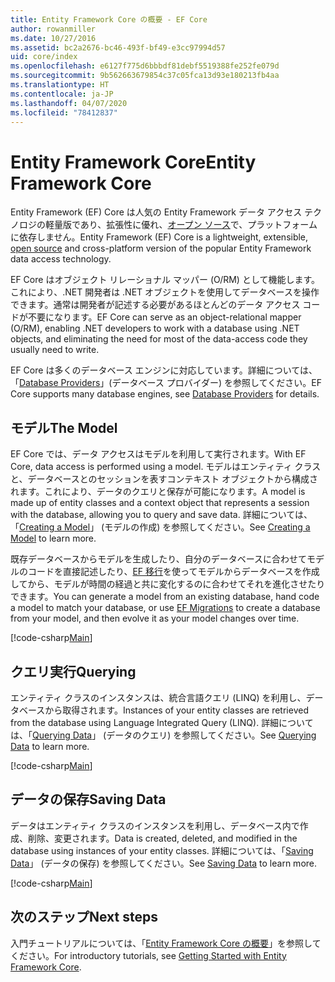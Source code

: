 ```yaml
---
title: Entity Framework Core の概要 - EF Core
author: rowanmiller
ms.date: 10/27/2016
ms.assetid: bc2a2676-bc46-493f-bf49-e3cc97994d57
uid: core/index
ms.openlocfilehash: e6127f775d6bbbdf81debf5519388fe252fe079d
ms.sourcegitcommit: 9b562663679854c37c05fca13d93e180213fb4aa
ms.translationtype: HT
ms.contentlocale: ja-JP
ms.lasthandoff: 04/07/2020
ms.locfileid: "78412837"
---
```

# <a name="entity-framework-core"></a><span data-ttu-id="f7931-102">Entity Framework Core</span><span class="sxs-lookup"><span data-stu-id="f7931-102">Entity Framework Core</span></span>

<span data-ttu-id="f7931-103">Entity Framework (EF) Core は人気の Entity Framework データ アクセス テクノロジの軽量版であり、拡張性に優れ、[オープン ソース](https://github.com/aspnet/EntityFrameworkCore)で、プラットフォームに依存しません。</span><span class="sxs-lookup"><span data-stu-id="f7931-103">Entity Framework (EF) Core is a lightweight, extensible, [open source](https://github.com/aspnet/EntityFrameworkCore) and cross-platform version of the popular Entity Framework data access technology.</span></span>

<span data-ttu-id="f7931-104">EF Core はオブジェクト リレーショナル マッパー (O/RM) として機能します。これにより、.NET 開発者は .NET オブジェクトを使用してデータベースを操作できます。通常は開発者が記述する必要があるほとんどのデータ アクセス コードが不要になります。</span><span class="sxs-lookup"><span data-stu-id="f7931-104">EF Core can serve as an object-relational mapper (O/RM), enabling .NET developers to work with a database using .NET objects, and eliminating the need for most of the data-access code they usually need to write.</span></span>

<span data-ttu-id="f7931-105">EF Core は多くのデータベース エンジンに対応しています。詳細については、「[Database Providers](providers/index.md)」(データベース プロバイダー) を参照してください。</span><span class="sxs-lookup"><span data-stu-id="f7931-105">EF Core supports many database engines, see [Database Providers](providers/index.md) for details.</span></span>

## <a name="the-model"></a><span data-ttu-id="f7931-106">モデル</span><span class="sxs-lookup"><span data-stu-id="f7931-106">The Model</span></span>

<span data-ttu-id="f7931-107">EF Core では、データ アクセスはモデルを利用して実行されます。</span><span class="sxs-lookup"><span data-stu-id="f7931-107">With EF Core, data access is performed using a model.</span></span> <span data-ttu-id="f7931-108">モデルはエンティティ クラスと、データベースとのセッションを表すコンテキスト オブジェクトから構成されます。これにより、データのクエリと保存が可能になります。</span><span class="sxs-lookup"><span data-stu-id="f7931-108">A model is made up of entity classes and a context object that represents a session with the database, allowing you to query and save data.</span></span> <span data-ttu-id="f7931-109">詳細については、「[Creating a Model](modeling/index.md)」 (モデルの作成) を参照してください。</span><span class="sxs-lookup"><span data-stu-id="f7931-109">See [Creating a Model](modeling/index.md) to learn more.</span></span>

<span data-ttu-id="f7931-110">既存データベースからモデルを生成したり、自分のデータベースに合わせてモデルのコードを直接記述したり、[EF 移行](managing-schemas/migrations/index.md)を使ってモデルからデータベースを作成してから、モデルが時間の経過と共に変化するのに合わせてそれを進化させたりできます。</span><span class="sxs-lookup"><span data-stu-id="f7931-110">You can generate a model from an existing database, hand code a model to match your database, or use [EF Migrations](managing-schemas/migrations/index.md) to create a database from your model, and then evolve it as your model changes over time.</span></span>

[!code-csharp[Main](../../samples/core/Intro/Model.cs)]

## <a name="querying"></a><span data-ttu-id="f7931-111">クエリ実行</span><span class="sxs-lookup"><span data-stu-id="f7931-111">Querying</span></span>

<span data-ttu-id="f7931-112">エンティティ クラスのインスタンスは、統合言語クエリ (LINQ) を利用し、データベースから取得されます。</span><span class="sxs-lookup"><span data-stu-id="f7931-112">Instances of your entity classes are retrieved from the database using Language Integrated Query (LINQ).</span></span> <span data-ttu-id="f7931-113">詳細については、「[Querying Data](querying/index.md)」 (データのクエリ) を参照してください。</span><span class="sxs-lookup"><span data-stu-id="f7931-113">See [Querying Data](querying/index.md) to learn more.</span></span>

[!code-csharp[Main](../../samples/core/Intro/Program.cs#Querying)]

## <a name="saving-data"></a><span data-ttu-id="f7931-114">データの保存</span><span class="sxs-lookup"><span data-stu-id="f7931-114">Saving Data</span></span>

<span data-ttu-id="f7931-115">データはエンティティ クラスのインスタンスを利用し、データベース内で作成、削除、変更されます。</span><span class="sxs-lookup"><span data-stu-id="f7931-115">Data is created, deleted, and modified in the database using instances of your entity classes.</span></span> <span data-ttu-id="f7931-116">詳細については、「[Saving Data](saving/index.md)」 (データの保存) を参照してください。</span><span class="sxs-lookup"><span data-stu-id="f7931-116">See [Saving Data](saving/index.md) to learn more.</span></span>

[!code-csharp[Main](../../samples/core/Intro/Program.cs#SavingData)]

## <a name="next-steps"></a><span data-ttu-id="f7931-117">次のステップ</span><span class="sxs-lookup"><span data-stu-id="f7931-117">Next steps</span></span>

<span data-ttu-id="f7931-118">入門チュートリアルについては、「[Entity Framework Core の概要](get-started/index.md)」を参照してください。</span><span class="sxs-lookup"><span data-stu-id="f7931-118">For introductory tutorials, see [Getting Started with Entity Framework Core](get-started/index.md).</span></span>

